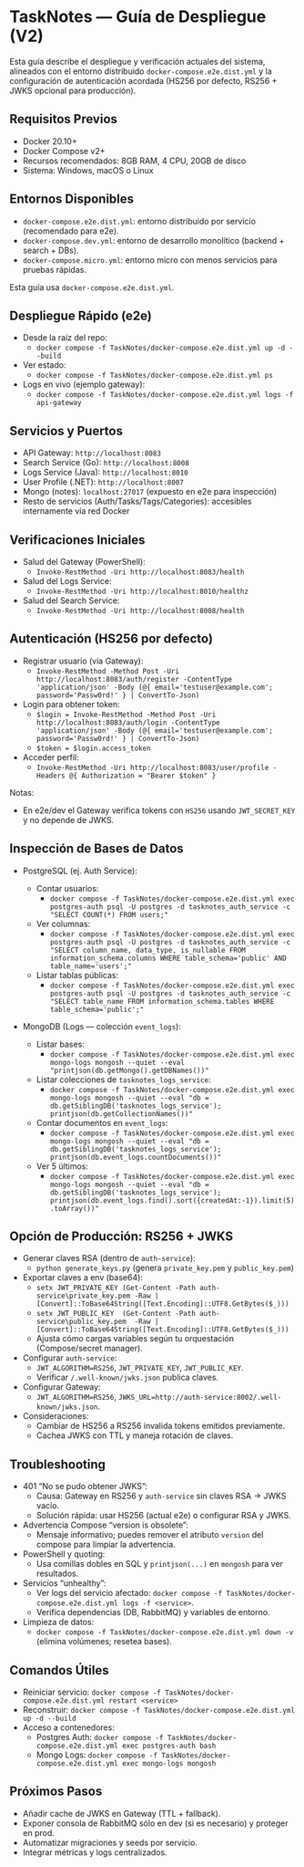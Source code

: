 # TaskNotes — Guía de Despliegue (V2)

Esta guía describe el despliegue y verificación actuales del sistema, alineados con el entorno distribuido `docker-compose.e2e.dist.yml` y la configuración de autenticación acordada (HS256 por defecto, RS256 + JWKS opcional para producción).

## Requisitos Previos

- Docker 20.10+
- Docker Compose v2+
- Recursos recomendados: 8GB RAM, 4 CPU, 20GB de disco
- Sistema: Windows, macOS o Linux

## Entornos Disponibles

- `docker-compose.e2e.dist.yml`: entorno distribuido por servicio (recomendado para e2e).
- `docker-compose.dev.yml`: entorno de desarrollo monolítico (backend + search + DBs).
- `docker-compose.micro.yml`: entorno micro con menos servicios para pruebas rápidas.

Esta guía usa `docker-compose.e2e.dist.yml`.

## Despliegue Rápido (e2e)

- Desde la raíz del repo:
  - `docker compose -f TaskNotes/docker-compose.e2e.dist.yml up -d --build`
- Ver estado:
  - `docker compose -f TaskNotes/docker-compose.e2e.dist.yml ps`
- Logs en vivo (ejemplo gateway):
  - `docker compose -f TaskNotes/docker-compose.e2e.dist.yml logs -f api-gateway`

## Servicios y Puertos

- API Gateway: `http://localhost:8083`
- Search Service (Go): `http://localhost:8008`
- Logs Service (Java): `http://localhost:8010`
- User Profile (.NET): `http://localhost:8007`
- Mongo (notes): `localhost:27017` (expuesto en e2e para inspección)
- Resto de servicios (Auth/Tasks/Tags/Categories): accesibles internamente vía red Docker

## Verificaciones Iniciales

- Salud del Gateway (PowerShell):
  - `Invoke-RestMethod -Uri http://localhost:8083/health`
- Salud del Logs Service:
  - `Invoke-RestMethod -Uri http://localhost:8010/healthz`
- Salud del Search Service:
  - `Invoke-RestMethod -Uri http://localhost:8008/health`

## Autenticación (HS256 por defecto)

- Registrar usuario (vía Gateway):
  - `Invoke-RestMethod -Method Post -Uri http://localhost:8083/auth/register -ContentType 'application/json' -Body (@{ email='testuser@example.com'; password='Passw0rd!' } | ConvertTo-Json)`
- Login para obtener token:
  - `$login = Invoke-RestMethod -Method Post -Uri http://localhost:8083/auth/login -ContentType 'application/json' -Body (@{ email='testuser@example.com'; password='Passw0rd!' } | ConvertTo-Json)`
  - `$token = $login.access_token`
- Acceder perfil:
  - `Invoke-RestMethod -Uri http://localhost:8083/user/profile -Headers @{ Authorization = "Bearer $token" }`

Notas:
- En e2e/dev el Gateway verifica tokens con `HS256` usando `JWT_SECRET_KEY` y no depende de JWKS.

## Inspección de Bases de Datos

- PostgreSQL (ej. Auth Service):
  - Contar usuarios:
    - `docker compose -f TaskNotes/docker-compose.e2e.dist.yml exec postgres-auth psql -U postgres -d tasknotes_auth_service -c "SELECT COUNT(*) FROM users;"`
  - Ver columnas:
    - `docker compose -f TaskNotes/docker-compose.e2e.dist.yml exec postgres-auth psql -U postgres -d tasknotes_auth_service -c "SELECT column_name, data_type, is_nullable FROM information_schema.columns WHERE table_schema='public' AND table_name='users';"`
  - Listar tablas públicas:
    - `docker compose -f TaskNotes/docker-compose.e2e.dist.yml exec postgres-auth psql -U postgres -d tasknotes_auth_service -c "SELECT table_name FROM information_schema.tables WHERE table_schema='public';"`

- MongoDB (Logs — colección `event_logs`):
  - Listar bases:
    - `docker compose -f TaskNotes/docker-compose.e2e.dist.yml exec mongo-logs mongosh --quiet --eval "printjson(db.getMongo().getDBNames())"`
  - Listar colecciones de `tasknotes_logs_service`:
    - `docker compose -f TaskNotes/docker-compose.e2e.dist.yml exec mongo-logs mongosh --quiet --eval "db = db.getSiblingDB('tasknotes_logs_service'); printjson(db.getCollectionNames())"`
  - Contar documentos en `event_logs`:
    - `docker compose -f TaskNotes/docker-compose.e2e.dist.yml exec mongo-logs mongosh --quiet --eval "db = db.getSiblingDB('tasknotes_logs_service'); printjson(db.event_logs.countDocuments())"`
  - Ver 5 últimos:
    - `docker compose -f TaskNotes/docker-compose.e2e.dist.yml exec mongo-logs mongosh --quiet --eval "db = db.getSiblingDB('tasknotes_logs_service'); printjson(db.event_logs.find().sort({createdAt:-1}).limit(5).toArray())"`

## Opción de Producción: RS256 + JWKS

- Generar claves RSA (dentro de `auth-service`):
  - `python generate_keys.py` (genera `private_key.pem` y `public_key.pem`)
- Exportar claves a env (base64):
  - `setx JWT_PRIVATE_KEY (Get-Content -Path auth-service\private_key.pem -Raw | [Convert]::ToBase64String([Text.Encoding]::UTF8.GetBytes($_)))`
  - `setx JWT_PUBLIC_KEY  (Get-Content -Path auth-service\public_key.pem  -Raw | [Convert]::ToBase64String([Text.Encoding]::UTF8.GetBytes($_)))`
  - Ajusta cómo cargas variables según tu orquestación (Compose/secret manager).
- Configurar `auth-service`:
  - `JWT_ALGORITHM=RS256`, `JWT_PRIVATE_KEY`, `JWT_PUBLIC_KEY`.
  - Verificar `/.well-known/jwks.json` publica claves.
- Configurar Gateway:
  - `JWT_ALGORITHM=RS256`, `JWKS_URL=http://auth-service:8002/.well-known/jwks.json`.
- Consideraciones:
  - Cambiar de HS256 a RS256 invalida tokens emitidos previamente.
  - Cachea JWKS con TTL y maneja rotación de claves.

## Troubleshooting

- 401 “No se pudo obtener JWKS”:
  - Causa: Gateway en RS256 y `auth-service` sin claves RSA → JWKS vacío.
  - Solución rápida: usar HS256 (actual e2e) o configurar RSA y JWKS.
- Advertencia Compose “version is obsolete”:
  - Mensaje informativo; puedes remover el atributo `version` del compose para limpiar la advertencia.
- PowerShell y quoting:
  - Usa comillas dobles en SQL y `printjson(...)` en `mongosh` para ver resultados.
- Servicios “unhealthy”:
  - Ver logs del servicio afectado: `docker compose -f TaskNotes/docker-compose.e2e.dist.yml logs -f <service>`.
  - Verifica dependencias (DB, RabbitMQ) y variables de entorno.
- Limpieza de datos:
  - `docker compose -f TaskNotes/docker-compose.e2e.dist.yml down -v` (elimina volúmenes; resetea bases).

## Comandos Útiles

- Reiniciar servicio: `docker compose -f TaskNotes/docker-compose.e2e.dist.yml restart <service>`
- Reconstruir: `docker compose -f TaskNotes/docker-compose.e2e.dist.yml up -d --build`
- Acceso a contenedores:
  - Postgres Auth: `docker compose -f TaskNotes/docker-compose.e2e.dist.yml exec postgres-auth bash`
  - Mongo Logs: `docker compose -f TaskNotes/docker-compose.e2e.dist.yml exec mongo-logs mongosh`

## Próximos Pasos

- Añadir cache de JWKS en Gateway (TTL + fallback).
- Exponer consola de RabbitMQ sólo en dev (si es necesario) y proteger en prod.
- Automatizar migraciones y seeds por servicio.
- Integrar métricas y logs centralizados.